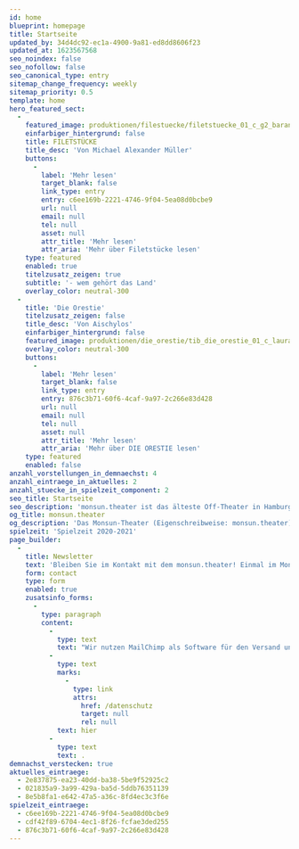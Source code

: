 ```yaml
---
id: home
blueprint: homepage
title: Startseite
updated_by: 34d4dc92-ec1a-4900-9a81-ed8dd8606f23
updated_at: 1623567568
seo_noindex: false
seo_nofollow: false
seo_canonical_type: entry
sitemap_change_frequency: weekly
sitemap_priority: 0.5
template: home
hero_featured_sect:
  -
    featured_image: produktionen/filestuecke/filetstuecke_01_c_g2_baraniak_web.jpg
    einfarbiger_hintergrund: false
    title: FILETSTÜCKE
    title_desc: 'Von Michael Alexander Müller'
    buttons:
      -
        label: 'Mehr lesen'
        target_blank: false
        link_type: entry
        entry: c6ee169b-2221-4746-9f04-5ea08d0bcbe9
        url: null
        email: null
        tel: null
        asset: null
        attr_title: 'Mehr lesen'
        attr_aria: 'Mehr über Filetstücke lesen'
    type: featured
    enabled: true
    titelzusatz_zeigen: true
    subtitle: '- wem gehört das Land'
    overlay_color: neutral-300
  -
    title: 'Die Orestie'
    titelzusatz_zeigen: false
    title_desc: 'Von Aischylos'
    einfarbiger_hintergrund: false
    featured_image: produktionen/die_orestie/tib_die_orestie_01_c_laura_thomas.jpg
    overlay_color: neutral-300
    buttons:
      -
        label: 'Mehr lesen'
        target_blank: false
        link_type: entry
        entry: 876c3b71-60f6-4caf-9a97-2c266e83d428
        url: null
        email: null
        tel: null
        asset: null
        attr_title: 'Mehr lesen'
        attr_aria: 'Mehr über DIE ORESTIE lesen'
    type: featured
    enabled: false
anzahl_vorstellungen_in_demnaechst: 4
anzahl_eintraege_in_aktuelles: 2
anzahl_stuecke_in_spielzeit_component: 2
seo_title: Startseite
seo_description: 'monsun.theater ist das älteste Off-Theater in Hamburg und besteht seit 1980. Es befindet sich im Stadtteil Ottensen.'
og_title: monsun.theater
og_description: 'Das Monsun-Theater (Eigenschreibweise: monsun.theater) ist das älteste Off-Theater in Hamburg und besteht seit 1980. Es befindet sich im Stadtteil Ottensen.'
spielzeit: 'Spielzeit 2020-2021'
page_builder:
  -
    title: Newsletter
    text: 'Bleiben Sie im Kontakt mit dem monsun.theater! Einmal im Monat aktuelle Informationen zu unseren Veranstaltungen: Premieren, Festivals, Extra-Events und ein Blick hinter die Kulissen.'
    form: contact
    type: form
    enabled: true
    zusatsinfo_forms:
      -
        type: paragraph
        content:
          -
            type: text
            text: "Wir nutzen MailChimp als Software für den Versand unseres Newsletter. Nach Bestätigen des Buttons \"SENDEN\" erhalten Sie innerhalb weniger Minuten eine E-Mail mit einem Bestätigungslink, um Ihre Anmeldung abzuschließen. Sie willigen hiermit in die Verarbeitung Ihrer Daten zu diesem Zweck ein. Ihre Daten werden nur zu diesem Zweck verwendet und nicht an Dritte weitergegeben. Sie können den Newsletter jederzeit wieder durch einen Klick auf das entsprechende Feld am Ende des Newsletters abbestellen. Ihre E-Maildaten werden dann automatisch aus dem Verteiler ausgetragen. Hinweise zum Datenschutz finden Sie\_"
          -
            type: text
            marks:
              -
                type: link
                attrs:
                  href: /datenschutz
                  target: null
                  rel: null
            text: hier
          -
            type: text
            text: .
demnachst_verstecken: true
aktuelles_eintraege:
  - 2e837875-ea23-40dd-ba38-5be9f52925c2
  - 021835a9-3a99-429a-ba5d-5ddb76351139
  - 8e5b8fa1-e642-47a5-a36c-8fd4ec3c3f6e
spielzeit_eintraege:
  - c6ee169b-2221-4746-9f04-5ea08d0bcbe9
  - cdf42f89-6704-4ec1-8f26-fcfae3ded255
  - 876c3b71-60f6-4caf-9a97-2c266e83d428
---
```


